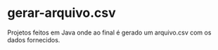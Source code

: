 # gerar-arquivo.csv
Projetos feitos em Java onde ao final é gerado um arquivo.csv com os dados fornecidos.

